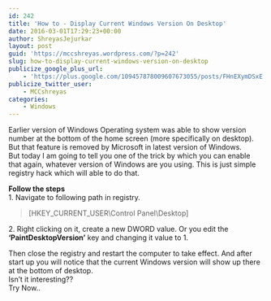 ```yaml
---
id: 242
title: 'How to - Display Current Windows Version On Desktop'
date: 2016-03-01T17:29:23+00:00
author: ShreyasJejurkar
layout: post
guid: 'https://mccshreyas.wordpress.com/?p=242'
slug: how-to-display-current-windows-version-on-desktop
publicize_google_plus_url:
    - 'https://plus.google.com/109457878009607673055/posts/FHnEXymDSxE'
publicize_twitter_user:
    - MCCshreyas
categories:
    - Windows
---
```


Earlier version of Windows Operating system was able to show version number at the bottom of the home screen (more specifically on desktop). But that feature is removed by Microsoft in latest version of Windows.  
But today I am going to tell you one of the trick by which you can enable that again, whatever version of Windows are you using. This is just simple registry hack which will able to do that.

**Follow the steps**  
1\. Navigate to following path in registry.

> \[HKEY\_CURRENT\_USER\\Control Panel\\Desktop\]

2\. Right clicking on it, create a new DWORD value. Or you edit the **‘PaintDesktopVersion’** key and changing it value to 1.

Then close the registry and restart the computer to take effect. And after start up you will notice that the current Windows version will show up there at the bottom of desktop.  
Isn’t it interesting??  
Try Now..